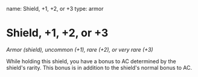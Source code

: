 name: Shield, +1, +2, or +3
type: armor

# Shield, +1, +2, or +3 
_Armor (shield), uncommon (+1), rare (+2), or very rare (+3)_ 

While holding this shield, you have a bonus to AC determined by the shield's rarity. This bonus is in addition to the shield's normal bonus to AC. 